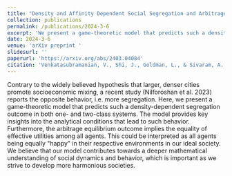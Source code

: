 ```yaml
---
title: "Density and Affinity Dependent Social Segregation and Arbitrage Equilibrium in a Multi-class Schelling Game"
collection: publications
permalink: /publications/2024-3-6
excerpt: 'We present a game-theoretic model that predicts such a density-dependent segregation outcome in both one- and two-class systems.'
date: 2024-3-6
venue: 'arXiv preprint '
slidesurl: ''
paperurl: 'https://arxiv.org/abs/2403.04084'
citation: 'Venkatasubramanian, V., Shi, J., Goldman, L., & Sivaram, A. (2024). Density and Affinity Dependent Social Segregation and Arbitrage Equilibrium in a Multi-class Schelling Game. arXiv preprint arXiv:2403.04084.'
---
```


Contrary to the widely believed hypothesis that larger, denser cities promote socioeconomic mixing, a recent study (Nilforoshan et al. 2023) reports the opposite behavior, i.e. more segregation. Here, we present a game-theoretic model that predicts such a density-dependent segregation outcome in both one- and two-class systems. The model provides key insights into the analytical conditions that lead to such behavior. Furthermore, the arbitrage equilibrium outcome implies the equality of effective utilities among all agents. This could be interpreted as all agents being equally "happy" in their respective environments in our ideal society. We believe that our model contributes towards a deeper mathematical understanding of social dynamics and behavior, which is important as we strive to develop more harmonious societies.